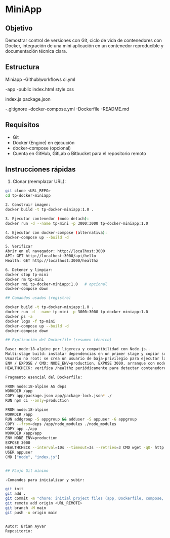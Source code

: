 # MiniApp

## Objetivo
Demostrar control de versiones con Git, ciclo de vida de contenedores con Docker, integración de una mini aplicación en un contenedor reproducible y documentación técnica clara.

## Estructura

Miniapp
-Github\workflows
ci.yml

-app
 -public
   index.html
   style.css

 index.js
 package.json

-.gitignore
-docker-compose.yml
-Dockerfile
-README.md

## Requisitos
- Git
- Docker (Engine) en ejecución
- docker-compose (opcional)
- Cuenta en GitHub, GitLab o Bitbucket para el repositorio remoto

## Instrucciones rápidas
1. Clonar (reemplazar URL):
```bash
git clone <URL_REPO>
cd tp-docker-miniapp

2. Construir imagen:
docker build -t tp-docker-miniapp:1.0 .

3. Ejecutar contenedor (modo detach):
docker run -d --name tp-mini -p 3000:3000 tp-docker-miniapp:1.0

4. Ejecutar con docker-compose (alternativa):
docker-compose up --build -d

5. Verificar
Abrir en el navegador: http://localhost:3000
API: GET http://localhost:3000/api/hello
Health: GET http://localhost:3000/healthz

6. Detener y limpiar:
docker stop tp-mini
docker rm tp-mini
docker rmi tp-docker-miniapp:1.0   # opcional
docker-compose down

## Comandos usados (registro)

docker build -t tp-docker-miniapp:1.0 .
docker run -d --name tp-mini -p 3000:3000 tp-docker-miniapp:1.0
docker ps -a
docker logs -f tp-mini
docker-compose up --build -d
docker-compose down

## Explicación del Dockerfile (resumen técnico)

Base: node:18-alpine por ligereza y compatibilidad con Node.js..
Multi-stage build: instalar dependencias en un primer stage y copiar solo lo necesario al stage final para reducir tamaño.
Usuario no root: se crea un usuario de baja-privilegio para ejecutar la app y mejorar la seguridad.
ENV / EXPOSE / CMD: NODE_ENV=production, EXPOSE 3000, arranque con node index.js.
HEALTHCHECK: verifica /healthz periódicamente para detectar contenedores no funcionales.

Fragmento esencial del Dockerfile:

FROM node:18-alpine AS deps
WORKDIR /app
COPY app/package.json app/package-lock.json* ./
RUN npm ci --only=production

FROM node:18-alpine
WORKDIR /app
RUN addgroup -S appgroup && adduser -S appuser -G appgroup
COPY --from=deps /app/node_modules ./node_modules
COPY app ./app
WORKDIR /app/app
ENV NODE_ENV=production
EXPOSE 3000
HEALTHCHECK --interval=10s --timeout=3s --retries=3 CMD wget -qO- http://localhost:3000/healthz || exit 1
USER appuser
CMD ["node", "index.js"]


## FLujo Git mínimo

-Comandos para inicializar y subir:

git init
git add .
git commit -m "chore: initial project files (app, Dockerfile, compose, README)"
git remote add origin <URL_REMOTE>
git branch -M main
git push -u origin main


Autor: Brian Ayvar
Repositorio: